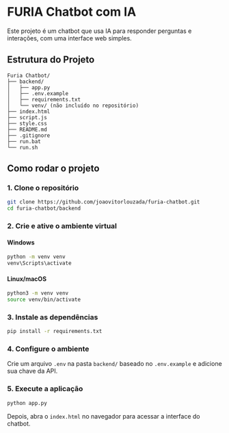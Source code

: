
# FURIA Chatbot com IA

Este projeto é um chatbot que usa IA para responder perguntas e interações, com uma interface web simples.

## Estrutura do Projeto

```
Furia Chatbot/
├── backend/
│   ├── app.py
│   ├── .env.example
│   ├── requirements.txt
│   └── venv/ (não incluído no repositório)
├── index.html
├── script.js
├── style.css
├── README.md
├── .gitignore
├── run.bat
└── run.sh
```

## Como rodar o projeto

### 1. Clone o repositório
```bash
git clone https://github.com/joaovitorlouzada/furia-chatbot.git
cd furia-chatbot/backend
```

### 2. Crie e ative o ambiente virtual

#### Windows
```bash
python -m venv venv
venv\Scripts\activate
```

#### Linux/macOS
```bash
python3 -m venv venv
source venv/bin/activate
```

### 3. Instale as dependências
```bash
pip install -r requirements.txt
```

### 4. Configure o ambiente
Crie um arquivo `.env` na pasta `backend/` baseado no `.env.example` e adicione sua chave da API.

### 5. Execute a aplicação
```bash
python app.py
```

Depois, abra o `index.html` no navegador para acessar a interface do chatbot.
